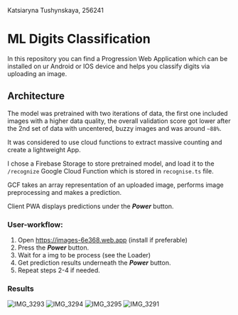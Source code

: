 Katsiaryna Tushynskaya, 256241

# ML Digits Classification

In this repository you can find a Progression Web Application which can be installed on ur Android or IOS device and helps you classify digits via uploading an image.

## Architecture
The model was pretrained with two iterations of data, the first one included images with a higher data quality, the overall validation score got lower after the 2nd set of data with uncentered, buzzy images and was around `~88%`.

It was considered to use cloud functions to extract massive counting and create a lightweight App.

I chose a Firebase Storage to store pretrained model, and load it to the `/recognize` Google Cloud Function which is stored in `recognise.ts` file.

GCF takes an array representation of an uploaded image, performs image preprocessing and makes a prediction. 

Client PWA displays predictions under the **_Power_** button.

### User-workflow:
1. Open https://images-6e368.web.app (install if preferable)
2. Press the **_Power_** button.
3. Wait for a img to be process (see the Loader)
4. Get prediction results underneath the **_Power_** button.
5. Repeat steps 2-4 if needed.


### Results

![IMG_3293](https://github.com/katetushkan/ImagePWA/assets/43992068/164f4bd7-95db-427c-a3d2-7b06a9b96bf6)
![IMG_3294](https://github.com/katetushkan/ImagePWA/assets/43992068/094e9dec-0f8c-43ca-90d4-7de2efa18f71)
![IMG_3295](https://github.com/katetushkan/ImagePWA/assets/43992068/e6896ad9-7f1e-4cb2-8102-a81d561f84c8)
![IMG_3291](https://github.com/katetushkan/ImagePWA/assets/43992068/c37c9fbb-b660-4522-88e0-e23e18c225ab)

